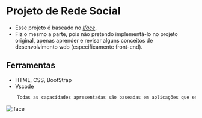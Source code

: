 # Projeto de Rede Social 

- Esse projeto é baseado no *[Iface](https://github.com/pralr/software-project/tree/main/Iface/src)*. 
- Fiz o mesmo a parte, pois não pretendo implementá-lo no projeto original, apenas aprender e revisar alguns conceitos de desenvolvimento web (especificamente front-end).

## Ferramentas 

- HTML, CSS, BootStrap 
- Vscode 

```sh
    Todas as capacidades apresentadas são baseadas em aplicações que existem no projeto original. 
```

![iface](https://user-images.githubusercontent.com/101532384/175837484-fcfd440a-2eba-4322-b87b-dc13d0be07a1.png)
